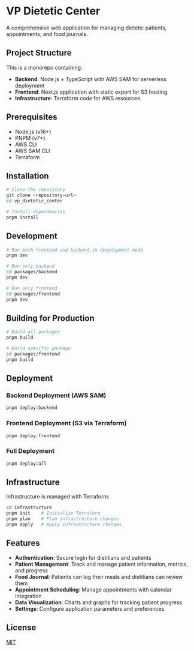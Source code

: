 # VP Dietetic Center

A comprehensive web application for managing dietetic patients, appointments, and food journals.

## Project Structure

This is a monorepo containing:

- **Backend**: Node.js + TypeScript with AWS SAM for serverless deployment
- **Frontend**: Next.js application with static export for S3 hosting
- **Infrastructure**: Terraform code for AWS resources

## Prerequisites

- Node.js (v16+)
- PNPM (v7+)
- AWS CLI
- AWS SAM CLI
- Terraform

## Installation

```bash
# Clone the repository
git clone <repository-url>
cd vp_dietetic_center

# Install dependencies
pnpm install
```

## Development

```bash
# Run both frontend and backend in development mode
pnpm dev

# Run only backend
cd packages/backend
pnpm dev

# Run only frontend
cd packages/frontend
pnpm dev
```

## Building for Production

```bash
# Build all packages
pnpm build

# Build specific package
cd packages/frontend
pnpm build
```

## Deployment

### Backend Deployment (AWS SAM)

```bash
pnpm deploy:backend
```

### Frontend Deployment (S3 via Terraform)

```bash
pnpm deploy:frontend
```

### Full Deployment

```bash
pnpm deploy:all
```

## Infrastructure

Infrastructure is managed with Terraform:

```bash
cd infrastructure
pnpm init    # Initialize Terraform
pnpm plan    # Plan infrastructure changes
pnpm apply   # Apply infrastructure changes
```

## Features

- **Authentication**: Secure login for dietitians and patients
- **Patient Management**: Track and manage patient information, metrics, and progress
- **Food Journal**: Patients can log their meals and dietitians can review them
- **Appointment Scheduling**: Manage appointments with calendar integration
- **Data Visualization**: Charts and graphs for tracking patient progress
- **Settings**: Configure application parameters and preferences

## License

[MIT](LICENSE)
